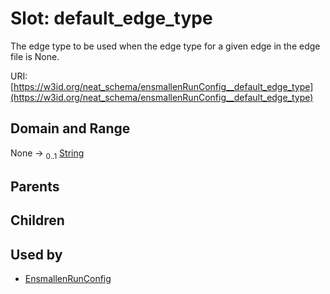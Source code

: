 
# Slot: default_edge_type


The edge type to be used when the edge type for a given edge in the edge file is None.

URI: [https://w3id.org/neat_schema/ensmallenRunConfig__default_edge_type](https://w3id.org/neat_schema/ensmallenRunConfig__default_edge_type)


## Domain and Range

None &#8594;  <sub>0..1</sub> [String](types/String.md)

## Parents


## Children


## Used by

 * [EnsmallenRunConfig](EnsmallenRunConfig.md)

